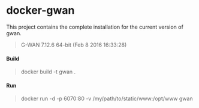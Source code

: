# docker-gwan

This project contains the complete installation for the current version of gwan.

> G-WAN 7.12.6 64-bit (Feb  8 2016 16:33:28)

#### Build
> docker build -t gwan .

#### Run
> docker run -d -p 6070:80 -v /my/path/to/static/www:/opt/www gwan

